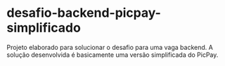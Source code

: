 # desafio-backend-picpay-simplificado
Projeto elaborado para solucionar o desafio para uma vaga backend. A solução desenvolvida é basicamente uma versão simplificada do PicPay.
